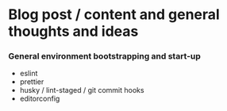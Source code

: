 # Blog post / content and general thoughts and ideas

### General environment bootstrapping and start-up

- eslint
- prettier
- husky / lint-staged / git commit hooks
- editorconfig

